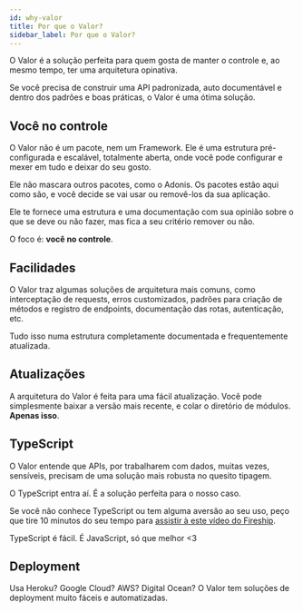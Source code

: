 ```yaml
---
id: why-valor
title: Por que o Valor?
sidebar_label: Por que o Valor?
---
```


O Valor é a solução perfeita para quem gosta de manter o controle e, ao mesmo tempo, ter uma arquitetura opinativa.

Se você precisa de construir uma API padronizada, auto documentável e dentro dos padrões e boas práticas, o Valor é uma ótima solução.

## Você no controle

O Valor não é um pacote, nem um Framework. Ele é uma estrutura pré-configurada e escalável, totalmente aberta, onde você pode configurar e mexer em tudo e deixar do seu gosto.

Ele não mascara outros pacotes, como o Adonis. Os pacotes estão aqui como são, e você decide se vai usar ou removê-los da sua aplicação.

Ele te fornece uma estrutura e uma documentação com sua opinião sobre o que se deve ou não fazer, mas fica a seu critério remover ou não.

O foco é: **você no controle**.

## Facilidades

O Valor traz algumas soluções de arquitetura mais comuns, como interceptação de requests, erros customizados, padrões para criação de métodos e registro de endpoints, documentação das rotas, autenticação, etc.

Tudo isso numa estrutura completamente documentada e frequentemente atualizada.

## Atualizações

A arquitetura do Valor é feita para uma fácil atualização. Você pode simplesmente baixar a versão mais recente, e colar o diretório de módulos. **Apenas isso**.


## TypeScript

O Valor entende que APIs, por trabalharem com dados, muitas vezes, sensíveis, precisam de uma solução mais robusta no quesito tipagem.

O TypeScript entra aí. É a solução perfeita para o nosso caso.

Se você não conhece TypeScript ou tem alguma aversão ao seu uso, peço que tire 10 minutos do seu tempo para [assistir à este vídeo do Fireship](https://www.youtube.com/watch?v=ahCwqrYpIuM).

TypeScript é fácil. É JavaScript, só que melhor <3

## Deployment

Usa Heroku? Google Cloud? AWS? Digital Ocean? O Valor tem soluções de deployment muito fáceis e automatizadas.